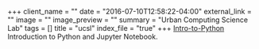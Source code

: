 +++
client_name = ""
date = "2016-07-10T12:58:22-04:00"
external_link = ""
image = ""
image_preview = ""
summary = "Urban Computing Science Lab"
tags = []
title = "ucsl"
index_file = "true"
+++
[Intro-to-Python](./Intro-to-Python) <br/>
Introduction to Python and Jupyter Notebook.